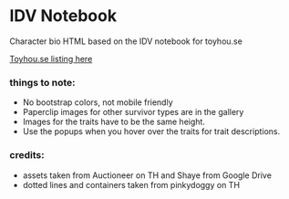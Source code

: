 # IDV Notebook
Character bio HTML based on the IDV notebook for toyhou.se

[Toyhou.se listing here](https://toyhou.se/20043677.idv-notebook-f2u-)

### things to note:
- No bootstrap colors, not mobile friendly
- Paperclip images for other survivor types are in the gallery
- Images for the traits have to be the same height.
- Use the popups when you hover over the traits for trait descriptions.

### credits:
- assets taken from Auctioneer on TH and Shaye from Google Drive
- dotted lines and containers taken from pinkydoggy on TH
